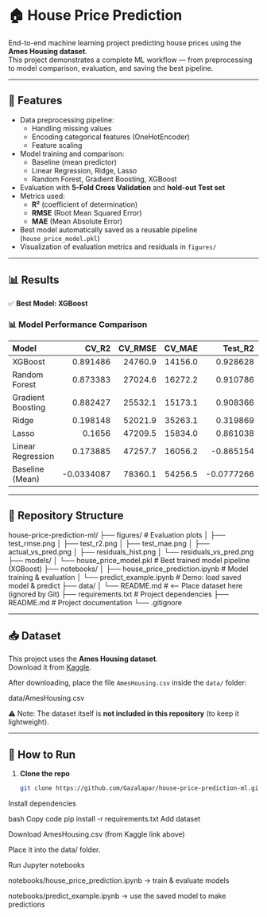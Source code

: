 ﻿# 🏠 House Price Prediction

End-to-end machine learning project predicting house prices using the **Ames Housing dataset**.  
This project demonstrates a complete ML workflow — from preprocessing to model comparison, evaluation, and saving the best pipeline.

---

## 📌 Features
- Data preprocessing pipeline:
  - Handling missing values
  - Encoding categorical features (OneHotEncoder)
  - Feature scaling
- Model training and comparison:
  - Baseline (mean predictor)
  - Linear Regression, Ridge, Lasso
  - Random Forest, Gradient Boosting, XGBoost
- Evaluation with **5-Fold Cross Validation** and **hold-out Test set**
- Metrics used:
  - **R²** (coefficient of determination)
  - **RMSE** (Root Mean Squared Error)
  - **MAE** (Mean Absolute Error)
- Best model automatically saved as a reusable pipeline (`house_price_model.pkl`)
- Visualization of evaluation metrics and residuals in `figures/`

---

## 📊 Results

✅ **Best Model: XGBoost**

### 📊 Model Performance Comparison

| Model             |   CV_R2 |   CV_RMSE |   CV_MAE |   Test_R2 |   Test_RMSE |   Test_MAE |
|:------------------|--------:|----------:|---------:|----------:|------------:|-----------:|
| XGBoost           | 0.891486 | 24760.9   | 14156.0  | 0.928628  | 23921.3     | 14004.5    |
| Random Forest     | 0.873383 | 27024.6   | 16272.2  | 0.910786  | 26744.7     | 16101.6    |
| Gradient Boosting | 0.882427 | 25532.1   | 15173.1  | 0.908366  | 27105.0     | 15442.6    |
| Ridge             | 0.198148 | 52021.9   | 35263.1  | 0.319869  | 48612.6     | 15591.9    |
| Lasso             | 0.1656   | 47209.5   | 15834.0  | 0.861038  | 33378.7     | 15131.5    |
| Linear Regression | 0.173885 | 47257.7   | 16056.2  | -0.865154 | 33966.1     | 15011.7    |
| Baseline (Mean)   | -0.0334087 | 78360.1 | 54256.5  | -0.0777266| 92955.5     | 63733.7    |

---

## 📂 Repository Structure
house-price-prediction-ml/
├── figures/ # Evaluation plots
│ ├── test_rmse.png
│ ├── test_r2.png
│ ├── test_mae.png
│ ├── actual_vs_pred.png
│ ├── residuals_hist.png
│ └── residuals_vs_pred.png
├── models/
│ └── house_price_model.pkl # Best trained model pipeline (XGBoost)
├── notebooks/
│ ├── house_price_prediction.ipynb # Model training & evaluation
│ └── predict_example.ipynb # Demo: load saved model & predict
├── data/
│ └── README.md # <-- Place dataset here (ignored by Git)
├── requirements.txt # Project dependencies
├── README.md # Project documentation
└── .gitignore


---

## 📥 Dataset
This project uses the **Ames Housing dataset**.  
Download it from [Kaggle](https://www.kaggle.com/c/house-prices-advanced-regression-techniques).  

After downloading, place the file `AmesHousing.csv` inside the `data/` folder:

data/AmesHousing.csv



⚠️ Note: The dataset itself is **not included in this repository** (to keep it lightweight).

---

## 🚀 How to Run

1. **Clone the repo**
   ```bash
   git clone https://github.com/Gazalapar/house-price-prediction-ml.git
Install dependencies

bash
Copy code
pip install -r requirements.txt
Add dataset

Download AmesHousing.csv (from Kaggle link above)

Place it into the data/ folder.

Run Jupyter notebooks

notebooks/house_price_prediction.ipynb → train & evaluate models

notebooks/predict_example.ipynb → use the saved model to make predictions

